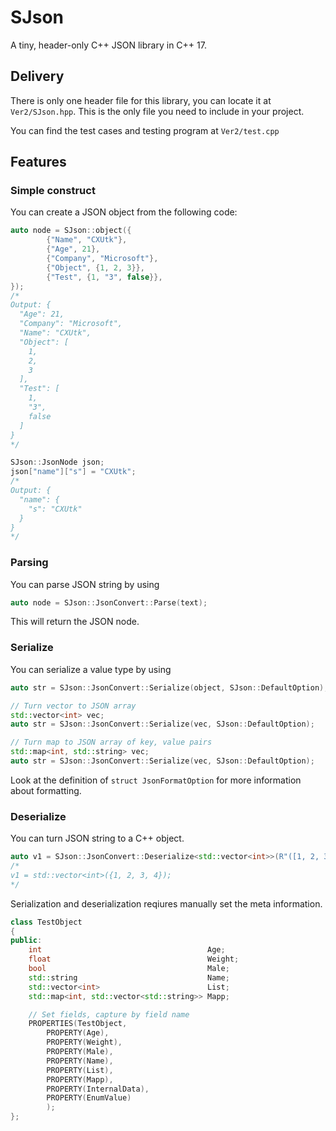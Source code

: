 # SJson
A tiny, header-only C++ JSON library in C++ 17.

## Delivery
There is only one header file for this library, you can locate it at `Ver2/SJson.hpp`. This is the only file you need to include in your project.

You can find the test cases and testing program at `Ver2/test.cpp`

## Features

### Simple construct
You can create a JSON object from the following code:
```c++
auto node = SJson::object({
		{"Name", "CXUtk"},
		{"Age", 21},
		{"Company", "Microsoft"},
		{"Object", {1, 2, 3}},
		{"Test", {1, "3", false}},
});
/*
Output: {
  "Age": 21,
  "Company": "Microsoft",
  "Name": "CXUtk",
  "Object": [
    1,
    2,
    3
  ],
  "Test": [
    1,
    "3",
    false
  ]
}
*/

SJson::JsonNode json;
json["name"]["s"] = "CXUtk";
/*
Output: {
  "name": {
    "s": "CXUtk"
  }
}
*/
```

### Parsing
You can parse JSON string by using
```cpp
auto node = SJson::JsonConvert::Parse(text);
```
This will return the JSON node.

### Serialize
You can serialize a value type by using
```cpp
auto str = SJson::JsonConvert::Serialize(object, SJson::DefaultOption);

// Turn vector to JSON array
std::vector<int> vec;
auto str = SJson::JsonConvert::Serialize(vec, SJson::DefaultOption);

// Turn map to JSON array of key, value pairs
std::map<int, std::string> vec;
auto str = SJson::JsonConvert::Serialize(vec, SJson::DefaultOption);
```
Look at the definition of `struct JsonFormatOption` for more information about formatting.

### Deserialize
You can turn JSON string to a C++ object.
```cpp
auto v1 = SJson::JsonConvert::Deserialize<std::vector<int>>(R"([1, 2, 3, 4])");
/*
v1 = std::vector<int>({1, 2, 3, 4});
*/
```
Serialization and deserialization reqiures manually set the meta information. 
```cpp
class TestObject
{
public:
	int										Age;
	float									Weight;
	bool									Male;
	std::string								Name;
	std::vector<int>						List;
	std::map<int, std::vector<std::string>> Mapp;

    // Set fields, capture by field name
    PROPERTIES(TestObject, 
		PROPERTY(Age), 
		PROPERTY(Weight), 
		PROPERTY(Male),
		PROPERTY(Name),
		PROPERTY(List),
		PROPERTY(Mapp),
		PROPERTY(InternalData),
		PROPERTY(EnumValue)
		);
};
```

